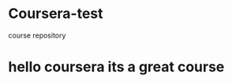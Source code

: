 # Coursera-test
course repository 
<!DOCTYPE html>
<html>
<head>
	<title>hello coursera</title>
</head>
<body>
<h1>hello coursera its a great course</h1>
</body>
</html>